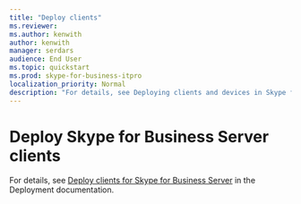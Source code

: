 ```yaml
---
title: "Deploy clients"
ms.reviewer: 
ms.author: kenwith
author: kenwith
manager: serdars
audience: End User
ms.topic: quickstart
ms.prod: skype-for-business-itpro
localization_priority: Normal
description: "For details, see Deploying clients and devices in Skype for Business Server 2019 in the Deployment documentation."
---
```


# Deploy Skype for Business Server clients

For details, see [Deploy clients for Skype for Business Server](../../SfbServer/deploy/deploy-clients/deploy-clients.md) in the Deployment documentation.
  

